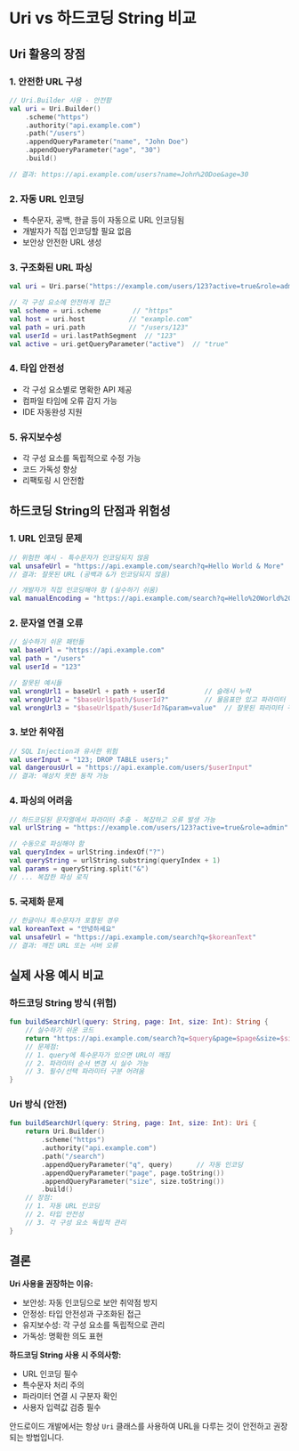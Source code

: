 # Uri vs 하드코딩 String 비교

## Uri 활용의 장점

### 1. 안전한 URL 구성
```kotlin
// Uri.Builder 사용 - 안전함
val uri = Uri.Builder()
    .scheme("https")
    .authority("api.example.com")
    .path("/users")
    .appendQueryParameter("name", "John Doe")
    .appendQueryParameter("age", "30")
    .build()

// 결과: https://api.example.com/users?name=John%20Doe&age=30
```

### 2. 자동 URL 인코딩
- 특수문자, 공백, 한글 등이 자동으로 URL 인코딩됨
- 개발자가 직접 인코딩할 필요 없음
- 보안상 안전한 URL 생성

### 3. 구조화된 URL 파싱
```kotlin
val uri = Uri.parse("https://example.com/users/123?active=true&role=admin")

// 각 구성 요소에 안전하게 접근
val scheme = uri.scheme        // "https"
val host = uri.host           // "example.com"
val path = uri.path           // "/users/123"
val userId = uri.lastPathSegment  // "123"
val active = uri.getQueryParameter("active")  // "true"
```

### 4. 타입 안전성
- 각 구성 요소별로 명확한 API 제공
- 컴파일 타임에 오류 감지 가능
- IDE 자동완성 지원

### 5. 유지보수성
- 각 구성 요소를 독립적으로 수정 가능
- 코드 가독성 향상
- 리팩토링 시 안전함

## 하드코딩 String의 단점과 위험성

### 1. URL 인코딩 문제
```kotlin
// 위험한 예시 - 특수문자가 인코딩되지 않음
val unsafeUrl = "https://api.example.com/search?q=Hello World & More"
// 결과: 잘못된 URL (공백과 &가 인코딩되지 않음)

// 개발자가 직접 인코딩해야 함 (실수하기 쉬움)
val manualEncoding = "https://api.example.com/search?q=Hello%20World%20%26%20More"
```

### 2. 문자열 연결 오류
```kotlin
// 실수하기 쉬운 패턴들
val baseUrl = "https://api.example.com"
val path = "/users"
val userId = "123"

// 잘못된 예시들
val wrongUrl1 = baseUrl + path + userId          // 슬래시 누락
val wrongUrl2 = "$baseUrl$path/$userId?"         // 물음표만 있고 파라미터 없음
val wrongUrl3 = "$baseUrl$path/$userId?&param=value"  // 잘못된 파라미터 구분자
```

### 3. 보안 취약점
```kotlin
// SQL Injection과 유사한 위험
val userInput = "123; DROP TABLE users;"
val dangerousUrl = "https://api.example.com/users/$userInput"
// 결과: 예상치 못한 동작 가능
```

### 4. 파싱의 어려움
```kotlin
// 하드코딩된 문자열에서 파라미터 추출 - 복잡하고 오류 발생 가능
val urlString = "https://example.com/users/123?active=true&role=admin"

// 수동으로 파싱해야 함
val queryIndex = urlString.indexOf("?")
val queryString = urlString.substring(queryIndex + 1)
val params = queryString.split("&")
// ... 복잡한 파싱 로직
```

### 5. 국제화 문제
```kotlin
// 한글이나 특수문자가 포함된 경우
val koreanText = "안녕하세요"
val unsafeUrl = "https://api.example.com/search?q=$koreanText"
// 결과: 깨진 URL 또는 서버 오류
```

## 실제 사용 예시 비교

### 하드코딩 String 방식 (위험)
```kotlin
fun buildSearchUrl(query: String, page: Int, size: Int): String {
    // 실수하기 쉬운 코드
    return "https://api.example.com/search?q=$query&page=$page&size=$size"
    // 문제점:
    // 1. query에 특수문자가 있으면 URL이 깨짐
    // 2. 파라미터 순서 변경 시 실수 가능
    // 3. 필수/선택 파라미터 구분 어려움
}
```

### Uri 방식 (안전)
```kotlin
fun buildSearchUrl(query: String, page: Int, size: Int): Uri {
    return Uri.Builder()
        .scheme("https")
        .authority("api.example.com")
        .path("/search")
        .appendQueryParameter("q", query)      // 자동 인코딩
        .appendQueryParameter("page", page.toString())
        .appendQueryParameter("size", size.toString())
        .build()
    // 장점:
    // 1. 자동 URL 인코딩
    // 2. 타입 안전성
    // 3. 각 구성 요소 독립적 관리
}
```

## 결론

**Uri 사용을 권장하는 이유:**
- 보안성: 자동 인코딩으로 보안 취약점 방지
- 안정성: 타입 안전성과 구조화된 접근
- 유지보수성: 각 구성 요소를 독립적으로 관리
- 가독성: 명확한 의도 표현

**하드코딩 String 사용 시 주의사항:**
- URL 인코딩 필수
- 특수문자 처리 주의
- 파라미터 연결 시 구분자 확인
- 사용자 입력값 검증 필수

안드로이드 개발에서는 항상 `Uri` 클래스를 사용하여 URL을 다루는 것이 안전하고 권장되는 방법입니다.